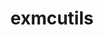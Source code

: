 ---
title: "exmcutils"
layout: cache
categories: [package, develop]
meta: {"compilers": ["cce@18.0.0", "cce@20.0.0", "gcc@11.4.0", "intel-oneapi-compilers@2025.1.0"], "num_specs": 64, "num_specs_by_stack": {"e4s": 1, "e4s-neoverse-v2": 16, "e4s-oneapi": 21, "root": 64}, "oss": ["rhel8", "ubuntu22.04"], "platforms": ["linux"], "stacks": ["e4s", "e4s-neoverse-v2", "e4s-oneapi", "root"], "targets": ["neoverse_v2", "x86_64_v3"], "versions": ["0.6.0", "0.6.4"]}
spec_details: [{"compiler": "gcc@11.4.0", "hash": "2h4faxezyjjcmvxltmt6mkknwv3vvmvd", "os": "ubuntu22.04", "platform": "linux", "size": "-", "stacks": ["root"], "target": "x86_64_v3", "variants": ["build_system=autotools"], "versions": ["0.6.0"]}, {"compiler": "intel-oneapi-compilers@2025.1.0", "hash": "2yoinfh35sohtwb5f4iyfwt3n3pps6mh", "os": "ubuntu22.04", "platform": "linux", "size": "-", "stacks": ["e4s-oneapi", "root"], "target": "x86_64_v3", "variants": ["build_system=autotools"], "versions": ["0.6.0"]}, {"compiler": "gcc@11.4.0", "hash": "2zlwmct3pacvyykgwqv7djeq65o2nqrm", "os": "ubuntu22.04", "platform": "linux", "size": "-", "stacks": ["root"], "target": "x86_64_v3", "variants": ["build_system=autotools"], "versions": ["0.6.0"]}, {"compiler": "gcc@11.4.0", "hash": "43wxnc77a3hlttunkkvrool6bohy2une", "os": "ubuntu22.04", "platform": "linux", "size": "-", "stacks": ["root"], "target": "x86_64_v3", "variants": ["build_system=autotools"], "versions": ["0.6.0"]}, {"compiler": "cce@18.0.0", "hash": "4fuq7pib3vghvspj73vdwt443iske4iq", "os": "rhel8", "platform": "linux", "size": "-", "stacks": ["root"], "target": "x86_64_v3", "variants": ["build_system=autotools"], "versions": ["0.6.0"]}, {"compiler": "gcc@11.4.0", "hash": "52irhxd5ccpvmwnvjl4bqxnwfee6g3zs", "os": "ubuntu22.04", "platform": "linux", "size": "-", "stacks": ["root"], "target": "x86_64_v3", "variants": ["build_system=autotools"], "versions": ["0.6.0"]}, {"compiler": "gcc@11.4.0", "hash": "66asdmvb6ciagkrtijkcp3t7ht4wgukz", "os": "ubuntu22.04", "platform": "linux", "size": "-", "stacks": ["root"], "target": "x86_64_v3", "variants": ["build_system=autotools"], "versions": ["0.6.0"]}, {"compiler": "gcc@11.4.0", "hash": "6evxl3p2wbrg5iftgd2wly37cs7aafzd", "os": "ubuntu22.04", "platform": "linux", "size": "-", "stacks": ["root"], "target": "x86_64_v3", "variants": ["build_system=autotools"], "versions": ["0.6.0"]}, {"compiler": "cce@18.0.0", "hash": "6llge34aareuek32fcjla6di2fe5442s", "os": "rhel8", "platform": "linux", "size": "-", "stacks": ["root"], "target": "x86_64_v3", "variants": ["build_system=autotools"], "versions": ["0.6.0"]}, {"compiler": "gcc@11.4.0", "hash": "77fh6ayzjekokxospksvts5fljdisnlr", "os": "ubuntu22.04", "platform": "linux", "size": "-", "stacks": ["root"], "target": "x86_64_v3", "variants": ["build_system=autotools"], "versions": ["0.6.4"]}, {"compiler": "cce@18.0.0", "hash": "7c44bfybkmnnceicwvckurzqati3z4kg", "os": "rhel8", "platform": "linux", "size": "-", "stacks": ["root"], "target": "x86_64_v3", "variants": ["build_system=autotools"], "versions": ["0.6.0"]}, {"compiler": "gcc@11.4.0", "hash": "7zmvlx6mbbldosfwkejmsgre2ugrxmvp", "os": "ubuntu22.04", "platform": "linux", "size": "-", "stacks": ["root"], "target": "x86_64_v3", "variants": ["build_system=autotools"], "versions": ["0.6.0"]}, {"compiler": "intel-oneapi-compilers@2025.1.0", "hash": "apbz3hbhufpcg4rx3pyiue36uvs2ru2p", "os": "ubuntu22.04", "platform": "linux", "size": "-", "stacks": ["e4s-oneapi", "root"], "target": "x86_64_v3", "variants": ["build_system=autotools"], "versions": ["0.6.0"]}, {"compiler": "intel-oneapi-compilers@2025.1.0", "hash": "azwxgvdnfsf3nrwqcpbxnsakjdu6wojj", "os": "ubuntu22.04", "platform": "linux", "size": "-", "stacks": ["e4s-oneapi", "root"], "target": "x86_64_v3", "variants": ["build_system=autotools"], "versions": ["0.6.0"]}, {"compiler": "intel-oneapi-compilers@2025.1.0", "hash": "b2pc4nzf6uldmrjfmgd57ig3q5ypbsjx", "os": "ubuntu22.04", "platform": "linux", "size": "-", "stacks": ["e4s-oneapi", "root"], "target": "x86_64_v3", "variants": ["build_system=autotools"], "versions": ["0.6.0"]}, {"compiler": "gcc@11.4.0", "hash": "bdl4r2juso42hnoibcau6j6sdqer5cpa", "os": "ubuntu22.04", "platform": "linux", "size": "-", "stacks": ["e4s-neoverse-v2", "root"], "target": "neoverse_v2", "variants": ["build_system=autotools"], "versions": ["0.6.0"]}, {"compiler": "intel-oneapi-compilers@2025.1.0", "hash": "bqoldlbqu5ecmmyfoj4oclg45gktpiuw", "os": "ubuntu22.04", "platform": "linux", "size": "-", "stacks": ["e4s-oneapi", "root"], "target": "x86_64_v3", "variants": ["build_system=autotools"], "versions": ["0.6.4"]}, {"compiler": "gcc@11.4.0", "hash": "bsy7yr76otfki4dvdb4ljbpzqoosivwa", "os": "ubuntu22.04", "platform": "linux", "size": "-", "stacks": ["root"], "target": "x86_64_v3", "variants": ["build_system=autotools"], "versions": ["0.6.0"]}, {"compiler": "cce@18.0.0", "hash": "c5ueno5orid777zwpzzqkvloeol53otv", "os": "rhel8", "platform": "linux", "size": "-", "stacks": ["root"], "target": "x86_64_v3", "variants": ["build_system=autotools"], "versions": ["0.6.0"]}, {"compiler": "gcc@11.4.0", "hash": "c7ndwroextqmwtjbfgiqcn6omvxfqnvf", "os": "ubuntu22.04", "platform": "linux", "size": "-", "stacks": ["e4s-neoverse-v2", "root"], "target": "neoverse_v2", "variants": ["build_system=autotools"], "versions": ["0.6.0"]}, {"compiler": "cce@18.0.0", "hash": "cvystgoj6hxvqawjrelvd7z7e7tjgtg6", "os": "rhel8", "platform": "linux", "size": "-", "stacks": ["root"], "target": "x86_64_v3", "variants": ["build_system=autotools"], "versions": ["0.6.4"]}, {"compiler": "cce@18.0.0", "hash": "drp7dy2b4mu5hrltbsaf5hix4nfi47dv", "os": "rhel8", "platform": "linux", "size": "-", "stacks": ["root"], "target": "x86_64_v3", "variants": ["build_system=autotools"], "versions": ["0.6.4"]}, {"compiler": "gcc@11.4.0", "hash": "e6nlk5vyrmoghkhu6nqwbkxhmj7gn2c7", "os": "ubuntu22.04", "platform": "linux", "size": "-", "stacks": ["e4s-neoverse-v2", "root"], "target": "neoverse_v2", "variants": ["build_system=autotools"], "versions": ["0.6.0"]}, {"compiler": "gcc@11.4.0", "hash": "egxn3is7aa24xpez4dmp2qgsixm4cbwy", "os": "ubuntu22.04", "platform": "linux", "size": "-", "stacks": ["e4s-neoverse-v2", "root"], "target": "neoverse_v2", "variants": ["build_system=autotools"], "versions": ["0.6.0"]}, {"compiler": "intel-oneapi-compilers@2025.1.0", "hash": "empkykmvoimp5lv3rrcfgdzmfl73ndl4", "os": "ubuntu22.04", "platform": "linux", "size": "-", "stacks": ["e4s-oneapi", "root"], "target": "x86_64_v3", "variants": ["build_system=autotools"], "versions": ["0.6.0"]}, {"compiler": "gcc@11.4.0", "hash": "fjub5zqnq54sawcosfsgyrxve4g6ebic", "os": "ubuntu22.04", "platform": "linux", "size": "-", "stacks": ["e4s-neoverse-v2", "root"], "target": "neoverse_v2", "variants": ["build_system=autotools"], "versions": ["0.6.4"]}, {"compiler": "cce@18.0.0", "hash": "ftdeag3bmrm7ugoksszfvbd7xotaqw6p", "os": "rhel8", "platform": "linux", "size": "-", "stacks": ["root"], "target": "x86_64_v3", "variants": ["build_system=autotools"], "versions": ["0.6.0"]}, {"compiler": "cce@20.0.0", "hash": "gcszaclqfndcjilj2ab73hvl35rxghja", "os": "rhel8", "platform": "linux", "size": "-", "stacks": ["root"], "target": "x86_64_v3", "variants": ["build_system=autotools"], "versions": ["0.6.4"]}, {"compiler": "gcc@11.4.0", "hash": "gesxz7o3fsax7lvirxoarztdjchqngd6", "os": "ubuntu22.04", "platform": "linux", "size": "-", "stacks": ["root"], "target": "x86_64_v3", "variants": ["build_system=autotools"], "versions": ["0.6.0"]}, {"compiler": "gcc@11.4.0", "hash": "gilkuwn4oasxvnkumx5kmamifaqhc6ac", "os": "ubuntu22.04", "platform": "linux", "size": "-", "stacks": ["root"], "target": "x86_64_v3", "variants": ["build_system=autotools"], "versions": ["0.6.0"]}, {"compiler": "gcc@11.4.0", "hash": "gyp2gpngss5khsdre2n5sj3kkismfcni", "os": "ubuntu22.04", "platform": "linux", "size": "-", "stacks": ["e4s-neoverse-v2", "root"], "target": "neoverse_v2", "variants": ["build_system=autotools"], "versions": ["0.6.0"]}, {"compiler": "intel-oneapi-compilers@2025.1.0", "hash": "im2qutvh4h34yiqztcxxqdw5ftnm2rlg", "os": "ubuntu22.04", "platform": "linux", "size": "-", "stacks": ["e4s-oneapi", "root"], "target": "x86_64_v3", "variants": ["build_system=autotools"], "versions": ["0.6.0"]}, {"compiler": "gcc@11.4.0", "hash": "jkcneg7uqsepfusaw6vi2af4vr44um6e", "os": "ubuntu22.04", "platform": "linux", "size": "-", "stacks": ["root"], "target": "x86_64_v3", "variants": ["build_system=autotools"], "versions": ["0.6.0"]}, {"compiler": "gcc@11.4.0", "hash": "lhisjz4kmlkibksn4uo4p27daholzymc", "os": "ubuntu22.04", "platform": "linux", "size": "-", "stacks": ["e4s-neoverse-v2", "root"], "target": "neoverse_v2", "variants": ["build_system=autotools"], "versions": ["0.6.0"]}, {"compiler": "gcc@11.4.0", "hash": "lyt7czv3kwoz5cy2ddftrgqq2zno5thg", "os": "ubuntu22.04", "platform": "linux", "size": "-", "stacks": ["e4s-neoverse-v2", "root"], "target": "neoverse_v2", "variants": ["build_system=autotools"], "versions": ["0.6.0"]}, {"compiler": "gcc@11.4.0", "hash": "m6cirfihbfgkaabugorabh4wswikaxit", "os": "ubuntu22.04", "platform": "linux", "size": "-", "stacks": ["root"], "target": "x86_64_v3", "variants": ["build_system=autotools"], "versions": ["0.6.0"]}, {"compiler": "gcc@11.4.0", "hash": "mdob7rkfbloehsiem7goqcugrpcdtksq", "os": "ubuntu22.04", "platform": "linux", "size": "-", "stacks": ["e4s-neoverse-v2", "root"], "target": "neoverse_v2", "variants": ["build_system=autotools"], "versions": ["0.6.0"]}, {"compiler": "cce@18.0.0", "hash": "mfkjpww3jghxaijoa2ybesdnire4bqlt", "os": "rhel8", "platform": "linux", "size": "-", "stacks": ["root"], "target": "x86_64_v3", "variants": ["build_system=autotools"], "versions": ["0.6.0"]}, {"compiler": "gcc@11.4.0", "hash": "ms3qtsx665y6bdoz76u5xufc3eecc2na", "os": "ubuntu22.04", "platform": "linux", "size": "-", "stacks": ["e4s-neoverse-v2", "root"], "target": "neoverse_v2", "variants": ["build_system=autotools"], "versions": ["0.6.0"]}, {"compiler": "intel-oneapi-compilers@2025.1.0", "hash": "n5krilvdqveucqxwggsonqan4ozbzcma", "os": "ubuntu22.04", "platform": "linux", "size": "-", "stacks": ["e4s-oneapi", "root"], "target": "x86_64_v3", "variants": ["build_system=autotools"], "versions": ["0.6.0"]}, {"compiler": "cce@18.0.0", "hash": "nlga63qpkfragrocpjuzduovwij3jjbu", "os": "rhel8", "platform": "linux", "size": "-", "stacks": ["root"], "target": "x86_64_v3", "variants": ["build_system=autotools"], "versions": ["0.6.0"]}, {"compiler": "gcc@11.4.0", "hash": "o653zpw33thounftujxntfnozu6hlro7", "os": "ubuntu22.04", "platform": "linux", "size": "-", "stacks": ["e4s-neoverse-v2", "root"], "target": "neoverse_v2", "variants": ["build_system=autotools"], "versions": ["0.6.0"]}, {"compiler": "intel-oneapi-compilers@2025.1.0", "hash": "ob2wihf2bxcfhr5rzjgqqo7ya4jtwarv", "os": "ubuntu22.04", "platform": "linux", "size": "-", "stacks": ["e4s-oneapi", "root"], "target": "x86_64_v3", "variants": ["build_system=autotools"], "versions": ["0.6.4"]}, {"compiler": "intel-oneapi-compilers@2025.1.0", "hash": "occsn7odkjpykyi23qsm2ahjmmio3kja", "os": "ubuntu22.04", "platform": "linux", "size": "-", "stacks": ["e4s-oneapi", "root"], "target": "x86_64_v3", "variants": ["build_system=autotools"], "versions": ["0.6.0"]}, {"compiler": "gcc@11.4.0", "hash": "or4shm7y5dd64y4cirp5seoysewpmn43", "os": "ubuntu22.04", "platform": "linux", "size": "-", "stacks": ["e4s-neoverse-v2", "root"], "target": "neoverse_v2", "variants": ["build_system=autotools"], "versions": ["0.6.4"]}, {"compiler": "intel-oneapi-compilers@2025.1.0", "hash": "pebf3w3lancnfqzmnmdxyhsj5nbhibxs", "os": "ubuntu22.04", "platform": "linux", "size": "-", "stacks": ["e4s-oneapi", "root"], "target": "x86_64_v3", "variants": ["build_system=autotools"], "versions": ["0.6.0"]}, {"compiler": "gcc@11.4.0", "hash": "qnm53h2wv53wwv2tb5dtozuvbpedgba6", "os": "ubuntu22.04", "platform": "linux", "size": "-", "stacks": ["e4s-neoverse-v2", "root"], "target": "neoverse_v2", "variants": ["build_system=autotools"], "versions": ["0.6.0"]}, {"compiler": "gcc@11.4.0", "hash": "rab3mgkz6uuqwova3eszk4mfry3ivzpk", "os": "ubuntu22.04", "platform": "linux", "size": "-", "stacks": ["e4s", "root"], "target": "x86_64_v3", "variants": ["build_system=autotools"], "versions": ["0.6.4"]}, {"compiler": "intel-oneapi-compilers@2025.1.0", "hash": "rdou7nbvt55zdcvmuqu6ief4qvyi3hwa", "os": "ubuntu22.04", "platform": "linux", "size": "-", "stacks": ["e4s-oneapi", "root"], "target": "x86_64_v3", "variants": ["build_system=autotools"], "versions": ["0.6.0"]}, {"compiler": "intel-oneapi-compilers@2025.1.0", "hash": "rzuvlvteozon4dbmgr6auj5aa2atkmda", "os": "ubuntu22.04", "platform": "linux", "size": "-", "stacks": ["e4s-oneapi", "root"], "target": "x86_64_v3", "variants": ["build_system=autotools"], "versions": ["0.6.0"]}, {"compiler": "intel-oneapi-compilers@2025.1.0", "hash": "s552t556yxch52ioc3i6uao5ydc6zkw5", "os": "ubuntu22.04", "platform": "linux", "size": "-", "stacks": ["e4s-oneapi", "root"], "target": "x86_64_v3", "variants": ["build_system=autotools"], "versions": ["0.6.0"]}, {"compiler": "intel-oneapi-compilers@2025.1.0", "hash": "st3txrm3gf7wxaocaeybldy2orw5wbjo", "os": "ubuntu22.04", "platform": "linux", "size": "-", "stacks": ["e4s-oneapi", "root"], "target": "x86_64_v3", "variants": ["build_system=autotools"], "versions": ["0.6.0"]}, {"compiler": "gcc@11.4.0", "hash": "t4hrtnvq5czhqavq5z3gaimppng4bwor", "os": "ubuntu22.04", "platform": "linux", "size": "-", "stacks": ["root"], "target": "x86_64_v3", "variants": ["build_system=autotools"], "versions": ["0.6.0"]}, {"compiler": "intel-oneapi-compilers@2025.1.0", "hash": "tkh6sy6ojozxvpawtr6oayx5yxex5zve", "os": "ubuntu22.04", "platform": "linux", "size": "-", "stacks": ["e4s-oneapi", "root"], "target": "x86_64_v3", "variants": ["build_system=autotools"], "versions": ["0.6.0"]}, {"compiler": "gcc@11.4.0", "hash": "tu26z2qaiaih5lshdifvlsfqhl2j6br4", "os": "ubuntu22.04", "platform": "linux", "size": "-", "stacks": ["e4s-neoverse-v2", "root"], "target": "neoverse_v2", "variants": ["build_system=autotools"], "versions": ["0.6.0"]}, {"compiler": "intel-oneapi-compilers@2025.1.0", "hash": "wcovufd5avmptsird4zn7er4pmntfhia", "os": "ubuntu22.04", "platform": "linux", "size": "-", "stacks": ["e4s-oneapi", "root"], "target": "x86_64_v3", "variants": ["build_system=autotools"], "versions": ["0.6.4"]}, {"compiler": "gcc@11.4.0", "hash": "wiqycjiqxhlro26omnbmydh7s7e53oxv", "os": "ubuntu22.04", "platform": "linux", "size": "-", "stacks": ["root"], "target": "x86_64_v3", "variants": ["build_system=autotools"], "versions": ["0.6.0"]}, {"compiler": "gcc@11.4.0", "hash": "wj2rt3kv5vxysl4hewddfjxu52nk7sey", "os": "ubuntu22.04", "platform": "linux", "size": "-", "stacks": ["e4s-neoverse-v2", "root"], "target": "neoverse_v2", "variants": ["build_system=autotools"], "versions": ["0.6.0"]}, {"compiler": "intel-oneapi-compilers@2025.1.0", "hash": "xjmzymsqn7dcwmnyniq42q3oburib523", "os": "ubuntu22.04", "platform": "linux", "size": "-", "stacks": ["e4s-oneapi", "root"], "target": "x86_64_v3", "variants": ["build_system=autotools"], "versions": ["0.6.0"]}, {"compiler": "intel-oneapi-compilers@2025.1.0", "hash": "xmpdziongmhwrh4tonayov5uhcn6yh43", "os": "ubuntu22.04", "platform": "linux", "size": "-", "stacks": ["e4s-oneapi", "root"], "target": "x86_64_v3", "variants": ["build_system=autotools"], "versions": ["0.6.0"]}, {"compiler": "intel-oneapi-compilers@2025.1.0", "hash": "yktgmztxsfzdrpy44oxogxqd2behtukx", "os": "ubuntu22.04", "platform": "linux", "size": "-", "stacks": ["e4s-oneapi", "root"], "target": "x86_64_v3", "variants": ["build_system=autotools"], "versions": ["0.6.0"]}, {"compiler": "cce@18.0.0", "hash": "ynwluszrad6ppfba4ao6zb3qbv2ayo22", "os": "rhel8", "platform": "linux", "size": "-", "stacks": ["root"], "target": "x86_64_v3", "variants": ["build_system=autotools"], "versions": ["0.6.0"]}, {"compiler": "gcc@11.4.0", "hash": "z5kua4pwqc5arpyqmqrete4o7xiqj2mw", "os": "ubuntu22.04", "platform": "linux", "size": "-", "stacks": ["e4s-neoverse-v2", "root"], "target": "neoverse_v2", "variants": ["build_system=autotools"], "versions": ["0.6.0"]}, {"compiler": "intel-oneapi-compilers@2025.1.0", "hash": "z62uccbynymg3f46256ud36ajwnheoct", "os": "ubuntu22.04", "platform": "linux", "size": "-", "stacks": ["e4s-oneapi", "root"], "target": "x86_64_v3", "variants": ["build_system=autotools"], "versions": ["0.6.0"]}]
---